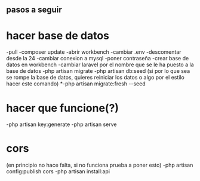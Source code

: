 ## pasos a seguir


# hacer base de datos

-pull
-composer update
-abrir workbench
-cambiar .env
-descomentar desde la 24
-cambiar conexion a mysql
-poner contraseña
-crear base de datos en workbench
-cambiar laravel por el nombre que se le ha puesto a la base de datos
-php artisan migrate
-php artisan db:seed
(si por lo que sea se rompe la base de datos, quieres reiniciar los datos o algo por el estilo hacer este comando)
*-php artisan migrate:fresh --seed

# hacer que funcione(?)

-php artisan key:generate
-php artisan serve


# cors
(en principio no hace falta, si no funciona prueba a poner esto)
-php artisan config:publish cors   <!-- puede que no haga falta -->
-php artisan install:api

